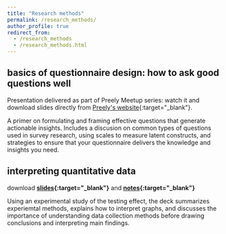```yaml
---
title: "Research methods"
permalink: /research_methods/
author_profile: true
redirect_from:
  - /research_methods
  - /research_methods.html
---
```


## basics of questionnaire design: how to ask good questions well
Presentation delivered as part of Preely Meetup series: watch it and download slides directly from [Preely's website](https://preely.com/asking-good-questions-well-aleksandra-kaszowska/){:target="_blank"}. 

A primer on formulating and framing effective questions that generate actionable insights. Includes a discusion on common types of questions used in survey research, using scales to measure latent constructs, and strategies to ensure that your questionnaire delivers the knowledge and insights you need. 

## interpreting quantitative data ##
download **[slides](https://akaszowska.github.io/files/InterpretingData.pdf){:target="_blank"}** and **[notes](https://akaszowska.github.io/files/InterpretingData_notes.pdf){:target="_blank"}**

Using an experimental study of the testing effect, the deck summarizes experiemtal methods, explains how to interpret graphs, and discusses the importance of understanding data collection methods before drawing conclusions and interpreting main findings. 
